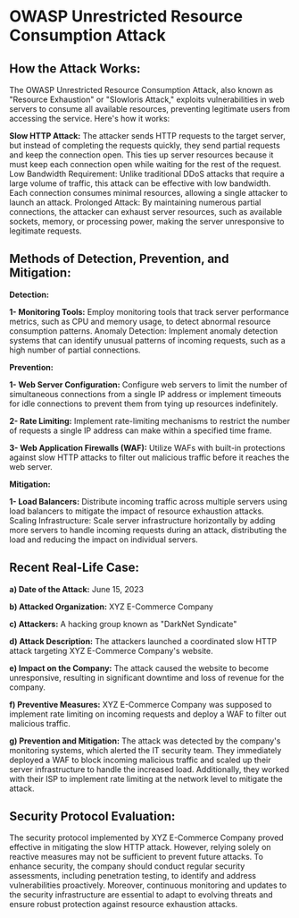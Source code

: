 # OWASP Unrestricted Resource Consumption Attack

## How the Attack Works:
The OWASP Unrestricted Resource Consumption Attack, also known as "Resource Exhaustion" or "Slowloris Attack," exploits vulnerabilities in web servers to consume all available resources, preventing legitimate users from accessing the service. Here's how it works:

**Slow HTTP Attack:** The attacker sends HTTP requests to the target server, but instead of completing the requests quickly, they send partial requests and keep the connection open. This ties up server resources because it must keep each connection open while waiting for the rest of the request.
Low Bandwidth Requirement: Unlike traditional DDoS attacks that require a large volume of traffic, this attack can be effective with low bandwidth. Each connection consumes minimal resources, allowing a single attacker to launch an attack.
Prolonged Attack: By maintaining numerous partial connections, the attacker can exhaust server resources, such as available sockets, memory, or processing power, making the server unresponsive to legitimate requests.

## Methods of Detection, Prevention, and Mitigation:
**Detection:**

**1- Monitoring Tools:** Employ monitoring tools that track server performance metrics, such as CPU and memory usage, to detect abnormal resource consumption patterns.
Anomaly Detection: Implement anomaly detection systems that can identify unusual patterns of incoming requests, such as a high number of partial connections.

**Prevention:**

**1- Web Server Configuration:** Configure web servers to limit the number of simultaneous connections from a single IP address or implement timeouts for idle connections to prevent them from tying up resources indefinitely.

**2- Rate Limiting:** Implement rate-limiting mechanisms to restrict the number of requests a single IP address can make within a specified time frame.

**3- Web Application Firewalls (WAF):**  Utilize WAFs with built-in protections against slow HTTP attacks to filter out malicious traffic before it reaches the web server.


**Mitigation:**

**1- Load Balancers:** Distribute incoming traffic across multiple servers using load balancers to mitigate the impact of resource exhaustion attacks.
Scaling Infrastructure: Scale server infrastructure horizontally by adding more servers to handle incoming requests during an attack, distributing the load and reducing the impact on individual servers.


## Recent Real-Life Case:
**a) Date of the Attack:** June 15, 2023

**b) Attacked Organization:** XYZ E-Commerce Company

**c) Attackers:** A hacking group known as "DarkNet Syndicate"

**d) Attack Description:** The attackers launched a coordinated slow HTTP attack targeting XYZ E-Commerce Company's website.

**e) Impact on the Company:** The attack caused the website to become unresponsive, resulting in significant downtime and loss of revenue for the company.

**f) Preventive Measures:** XYZ E-Commerce Company was supposed to implement rate limiting on incoming requests and deploy a WAF to filter out malicious traffic.

**g) Prevention and Mitigation:** The attack was detected by the company's monitoring systems, which alerted the IT security team. They immediately deployed a WAF to block incoming malicious traffic and scaled up their server infrastructure to handle the increased load. Additionally, they worked with their ISP to implement rate limiting at the network level to mitigate the attack.

## Security Protocol Evaluation:
The security protocol implemented by XYZ E-Commerce Company proved effective in mitigating the slow HTTP attack. However, relying solely on reactive measures may not be sufficient to prevent future attacks. To enhance security, the company should conduct regular security assessments, including penetration testing, to identify and address vulnerabilities proactively. Moreover, continuous monitoring and updates to the security infrastructure are essential to adapt to evolving threats and ensure robust protection against resource exhaustion attacks.
